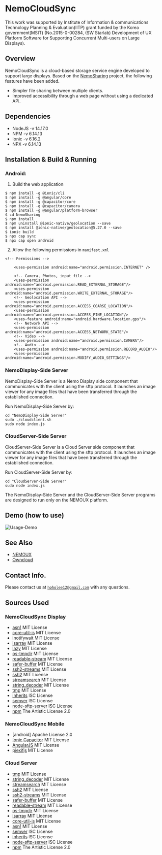 # NemoCloudSync

This work was supported by Institute of Information & communications Technology Planning & Evaluation(IITP) grant funded by the Korea government(MSIT) (No.2015-0-00284, (SW Starlab) Development of UX Platform Software for Supporting Concurrent Multi-users on Large Displays).

## Overview

NemoCloudSync is a cloud-based storage service engine developed to support large displays.
Based on the [NemoSharing][sharinglink] project, the following features have been added.

* Simpler file sharing between multiple clients.
* Improved accessibility through a web page without using a dedicated API.

[sharinglink]: https://github.com/hoholee12/NemoSharing

## Dependencies

 - NodeJS -v 14.17.0
 - NPM -v 6.14.13
 - Ionic -v 6.16.2
 - NPX -v 6.14.13

## Installation & Build & Running

### Android:

1. Build the web application
```
$ npm install -g @ionic/cli
$ npm install -g @angular/core
$ npm install -g @capacitor/core
$ npm install -g @capacitor/camera
$ npm install -g @angular/platform-browser
$ cd NemoSharing
$ npm install
$ npm uninstall @ionic-native/geolocation --save
$ npm install @ionic-native/geolocation@5.27.0 --save
$ ionic build
$ npx cap sync
$ npx cap open android
```

2. Allow the following permissions in `manifest.xml`
```
<!-- Permissions -->

    <uses-permission android:name="android.permission.INTERNET" />

    <!-- Camera, Photos, input file -->
    <uses-permission android:name="android.permission.READ_EXTERNAL_STORAGE"/>
    <uses-permission android:name="android.permission.WRITE_EXTERNAL_STORAGE"/>
    <!-- Geolocation API -->
    <uses-permission android:name="android.permission.ACCESS_COARSE_LOCATION"/>
    <uses-permission android:name="android.permission.ACCESS_FINE_LOCATION"/>
    <uses-feature android:name="android.hardware.location.gps"/>
    <!-- Network API -->
    <uses-permission android:name="android.permission.ACCESS_NETWORK_STATE"/>
    <!-- Video -->
    <uses-permission android:name="android.permission.CAMERA"/>
    <!-- Audio -->
    <uses-permission android:name="android.permission.RECORD_AUDIO"/>
    <uses-permission android:name="android.permission.MODIFY_AUDIO_SETTINGS"/>
```

### NemoDisplay-Side Server
NemoDisplay-Side Server is a Nemo Display side component that communicates with the client using the sftp protocol. It launches an image viewer for any image files that have been transferred through the established connection.

Run NemoDisplay-Side Server by:
```
cd "NemoDisplay-Side Server"
sudo ./cloudclient.sh
sudo node index.js
```


### CloudServer-Side Server
CloudServer-Side Server is a Cloud Server side component that communicates with the client using the sftp protocol. It launches an image viewer for any image files that have been transferred through the established connection.

Run CloudServer-Side Server by:
```
cd "CloudServer-Side Server"
sudo node index.js
```

The NemoDisplay-Side Server and the CloudServer-Side Server programs are designed to run only on the NEMOUX platform.

## Demo (how to use)
![Usage-Demo](nemo-demo.gif)

## See Also
* [NEMOUX](https://ko-kr.facebook.com/nemoux/)
* [Owncloud](https://github.com/owncloud/core)

## Contact Info.
Please contact us at <ins>`hoholee12@gmail.com`</ins> with any questions.
###

## Sources Used
### NemoCloudSync Display
* [asn1](https://github.com/TritonDataCenter/node-asn1) MIT License
* [core-util-is](https://github.com/isaacs/core-util-is) MIT License
* [inotifywait](https://github.com/Inist-CNRS/node-inotifywait) MIT License
* [isarray](https://github.com/juliangruber/isarray) MIT License
* [lazy](https://github.com/pkrumins/node-lazy) MIT License
* [os-tmpdir](https://github.com/sindresorhus/os-tmpdir) MIT License
* [readable-stream](https://github.com/nodejs/readable-stream) MIT License
* [safer-buffer](https://github.com/ChALkeR/safer-buffer) MIT License
* [ssh2-streams](https://github.com/mscdex/ssh2-streams) MIT License
* [ssh2](https://github.com/mscdex/ssh2) MIT License
* [streamsearch](https://github.com/mscdex/streamsearch) MIT License
* [string_decoder](https://github.com/nodejs/string_decoder) MIT License
* [tmp](https://github.com/raszi/node-tmp) MIT License
* [inherits](https://github.com/isaacs/inherits) ISC License
* [semver](https://github.com/npm/node-semver) ISC License
* [node-sftp-server](https://github.com/validityhq/node-sftp-server) ISC License
* [npm](https://github.com/npm/cli) The Artistic License 2.0
### NemoCloudSync Mobile
* [android] Apache License 2.0
* [Ionic Capacitor](https://github.com/ionic-team/capacitor) MIT License
* [AngularJS](https://github.com/angular/angular.js?) MIT License
* [piexifjs](https://github.com/hMatoba/piexifjs) MIT License
### Cloud Server
* [tmp](https://github.com/raszi/node-tmp) MIT License
* [string_decoder](https://github.com/nodejs/string_decoder) MIT License
* [streamsearch](https://github.com/mscdex/streamsearch) MIT License
* [ssh2](https://github.com/mscdex/ssh2) MIT License
* [ssh2-streams](https://github.com/mscdex/ssh2-streams) MIT License
* [safer-buffer](https://github.com/ChALkeR/safer-buffer) MIT License
* [readable-stream](https://github.com/nodejs/readable-stream) MIT License
* [os-tmpdir](https://github.com/sindresorhus/os-tmpdir) MIT License
* [isarray](https://github.com/juliangruber/isarray) MIT License
* [core-util-is](https://github.com/isaacs/core-util-is) MIT License
* [asn1](https://github.com/TritonDataCenter/node-asn1) MIT License
* [semver](https://github.com/npm/node-semver) ISC License
* [inherits](https://github.com/isaacs/inherits) ISC License
* [node-sftp-server](https://github.com/validityhq/node-sftp-server) ISC License
* [npm](https://github.com/npm/cli) The Artistic License 2.0
